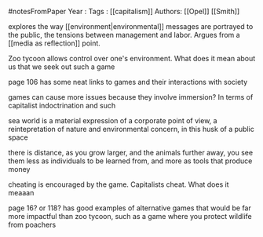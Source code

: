 #notesFromPaper
Year   :
Tags   : [[capitalism]]
Authors: [[Opel]] [[Smith]]

explores the way [[environment|environmental]] messages are portrayed to the public, the tensions between management and labor. Argues from a [[media as reflection]] point.

Zoo tycoon allows control over one's environment. What does it mean about us that we seek out such a game

page 106 has some neat links to games and their interactions with society

games can cause more issues because they involve immersion? In terms of capitalist indoctrination and such

sea world is a material expression of a corporate point of view, a reintepretation of nature and environmental concern, in this husk of a public space

there is distance, as you grow larger, and the animals further away, you see them less as individuals to be learned from, and more as tools that produce money

cheating is encouraged by the game. Capitalists cheat. What does it meaaan

page 16? or 118? has good examples of alternative games that would be far more impactful than zoo tycoon, such as a game where you protect wildlife from poachers
